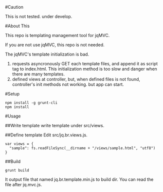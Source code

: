 #Caution

This is not tested. under develop.

#About This

This repo is templating management tool for jqMVC.  

If you are not use jqMVC, this repo is not needed.

The jqMVC's template initialization is bad.
1. requests asyncronously GET each template files, and append it as script tag to index.html. This initialization method is too slow and danger when there are many templates.
2. defined views at controller, but, when defined files is not found, controller's init methods not working. but app can start.

#Setup
```
npm install -g grunt-cli
npm install
```

#Usage

##Write template
write template under src/views.

##Define template
Edit src/jq.br.views.js.
```
var views = {
  "sample": fs.readFileSync(__dirname + "/views/sample.html", "utf8")
}
```

##Build
```
grunt build
```
It output file that named jq.br.template.min.js to build dir.
You can read the file after jq.mvc.js.
